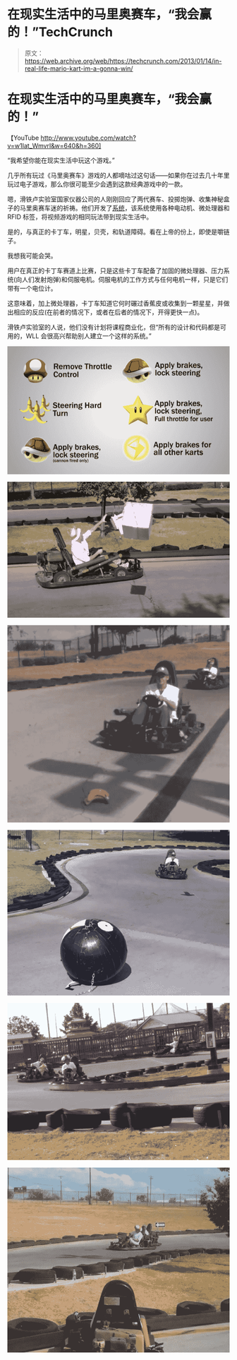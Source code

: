 # 在现实生活中的马里奥赛车，“我会赢的！”TechCrunch

> 原文：<https://web.archive.org/web/https://techcrunch.com/2013/01/14/in-real-life-mario-kart-im-a-gonna-win/>

# 在现实生活中的马里奥赛车，“我会赢的！”

【YouTube http://www.youtube.com/watch?v=w1Iat_WmvrI&w=640&h=360]

“我希望你能在现实生活中玩这个游戏。”

几乎所有玩过《马里奥赛车》游戏的人都嘀咕过这句话——如果你在过去几十年里玩过电子游戏，那么你很可能至少会遇到这款经典游戏中的一款。

嗯，滑铁卢实验室国家仪器公司的人刚刚回应了两代赛车、投掷炮弹、收集神秘盒子的马里奥赛车迷的祈祷。他们开发了[系统](https://web.archive.org/web/20230331002434/http://www.youtube.com/watch?feature=player_embedded&v=w1Iat_WmvrI)，该系统使用各种电动机、微处理器和 RFID 标签，将视频游戏的相同玩法带到现实生活中。

是的，与真正的卡丁车，明星，贝壳，和轨道障碍。看在上帝的份上，即使是嚼链子。

我想我可能会哭。

用户在真正的卡丁车赛道上比赛，只是这些卡丁车配备了加固的微处理器、压力系统(向人们发射炮弹)和伺服电机。伺服电机的工作方式与任何电机一样，只是它们带有一个电位计。

这意味着，加上微处理器，卡丁车知道它何时碾过香蕉皮或收集到一颗星星，并做出相应的反应(在前者的情况下，或者在后者的情况下，开得更快一点)。

滑铁卢实验室的人说，他们没有计划将课程商业化，但“所有的设计和代码都是可用的，WLL 会很高兴帮助别人建立一个这样的系统。”

[![Screen Shot 2013-01-14 at 2.22.31 PM](img/996c649affd7253e0b1e13529d92be56.png)](https://web.archive.org/web/20230331002434/https://techcrunch.com/wp-content/uploads/2013/01/screen-shot-2013-01-14-at-2-22-31-pm.png)

[![Screen Shot 2013-01-14 at 2.23.49 PM](img/be5f134edbbcca02ea500ddeb17139d3.png)](https://web.archive.org/web/20230331002434/https://techcrunch.com/wp-content/uploads/2013/01/screen-shot-2013-01-14-at-2-23-49-pm.png)

[![Screen Shot 2013-01-14 at 2.24.05 PM](img/66c09a4611e0c86c997bf05da08b0be8.png)](https://web.archive.org/web/20230331002434/https://techcrunch.com/wp-content/uploads/2013/01/screen-shot-2013-01-14-at-2-24-05-pm.png)

[![Screen Shot 2013-01-14 at 2.24.58 PM](img/21ce646033bb25f7871a42d93a0f8910.png)](https://web.archive.org/web/20230331002434/https://techcrunch.com/wp-content/uploads/2013/01/screen-shot-2013-01-14-at-2-24-58-pm.png)

[![Screen Shot 2013-01-14 at 2.25.48 PM](img/052adbfb528bf5359430cc99352df95c.png)](https://web.archive.org/web/20230331002434/https://techcrunch.com/wp-content/uploads/2013/01/screen-shot-2013-01-14-at-2-25-48-pm.png)

[![Screen Shot 2013-01-14 at 2.26.46 PM](img/6ebd94831239c9008f2734f63c570367.png)](https://web.archive.org/web/20230331002434/https://techcrunch.com/wp-content/uploads/2013/01/screen-shot-2013-01-14-at-2-26-46-pm.png)